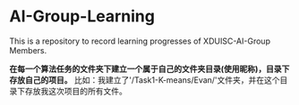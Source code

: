 # AI-Group-Learning
This is a repository to record learning progresses of XDUISC-AI-Group Members.

**在每一个算法任务的文件夹下建立一个属于自己的文件夹目录(使用昵称)，目录下存放自己的项目。**
比如：我建立了'/Task1-K-means/Evan/'文件夹，并在这个目录下存放我这次项目的所有文件。
